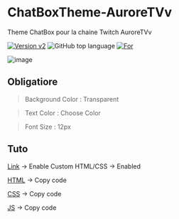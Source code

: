 # ChatBoxTheme-AuroreTVv
Theme ChatBox pour la chaine Twitch AuroreTVv

[![Version v2](https://img.shields.io/badge/Version-v1-3960ef)](https://github.com/TheMaxium69/ChatBoxTheme-AuroreTVv/tree/v2)
![GitHub top language](https://img.shields.io/github/languages/top/TheMaxium69/ChatBoxTheme-AuroreTVv)
[![For](https://img.shields.io/badge/For-AuroreTVv-red)](https://twitch.tv/Auroretvv)

![image](https://user-images.githubusercontent.com/63310746/200149426-bd38a324-a3f9-409f-a8bc-f510a8e77f67.png)


## Obligatiore

> Background Color : Transparent

> Text Color : Choose Color

> Font Size : 12px
 
 
## Tuto
 
[Link](https://streamlabs.com/dashboard#/chatbox) -> Enable Custom HTML/CSS -> Enabled

[HTML](https://raw.githubusercontent.com/TheMaxium69/ChatBoxTheme-AuroreTVv/v1/import/chatbox.html) -> Copy code

[CSS](https://raw.githubusercontent.com/TheMaxium69/ChatBoxTheme-AuroreTVv/v1/import/chatbox.css) -> Copy code

[JS](https://raw.githubusercontent.com/TheMaxium69/ChatBoxTheme-AuroreTVv/v1/import/chatbox.js) -> Copy code
